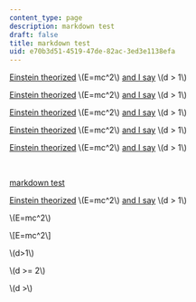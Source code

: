 ```yaml
---
content_type: page
description: markdown test
draft: false
title: markdown test
uid: e70b3d51-4519-47de-82ac-3ed3e1138efa
---
```

[Einstein theorized](https://en.wikipedia.org/wiki/Unicorn_%28disambiguation%29) \\(E=mc^2\\) [and I say](https://en.wikipedia.org/wiki/Unicorn_%28disambiguation%29) \\(d > 1\\)

[Einstein theorized](https://developer.android.com/reference/android/content/res/Resources#getColor%28int%29) \\(E=mc^2\\) [and I say](https://developer.android.com/reference/android/content/res/Resources#getColor%28int%29) \\(d > 1\\)

[Einstein theorized](https://example.com/test%281%29) \\(E=mc^2\\) [and I say](https://example.com/test%281%29) \\(d > 1\\)

[Einstein theorized](https://example.com/test%281%29.html) \\(E=mc^2\\) [and I say](https://example.com/test%281%29.html) \\(d > 1\\)

[Einstein theorized](https://commons.wikimedia.org/wiki/File:Saint_Joseph_charpentier_%28La_Tour%29.jpg) \\(E=mc^2\\) [and I say](https://commons.wikimedia.org/wiki/File:Saint_Joseph_charpentier_%28La_Tour%29.jpg) \\(d > 1\\)

 

[markdown test](https://commons.wikimedia.org/wiki/File:Saint_Joseph_charpentier_%28La_Tour%29.jpg)

[Einstein theorized](https://commons.wikimedia.org/wiki/File:Saint_Joseph_charpentier_%28La_Tour%29.jpg) \\(E=mc^2\\) [and I say](https://commons.wikimedia.org/wiki/File:Saint_Joseph_charpentier_%28La_Tour%29.jpg) \\(d > 1\\)

\\(E=mc^2\\)

\\[E=mc^2\\]

\\(d>1\\)

\\(d >= 2\\)

\\(d >\\)
